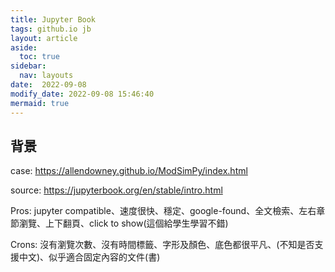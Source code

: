 ```yaml
---
title: Jupyter Book
tags: github.io jb
layout: article
aside:
  toc: true
sidebar:
  nav: layouts
date:  2022-09-08
modify_date: 2022-09-08 15:46:40
mermaid: true
---
```

## 背景

case: https://allendowney.github.io/ModSimPy/index.html

source: https://jupyterbook.org/en/stable/intro.html

Pros: jupyter compatible、速度很快、穩定、google-found、全文檢索、左右章節瀏覽、上下翻頁、click to show(這個給學生學習不錯)

Crons: 沒有瀏覽次數、沒有時間標籤、字形及顏色、底色都很平凡、(不知是否支援中文)、似乎適合固定內容的文件(書)
